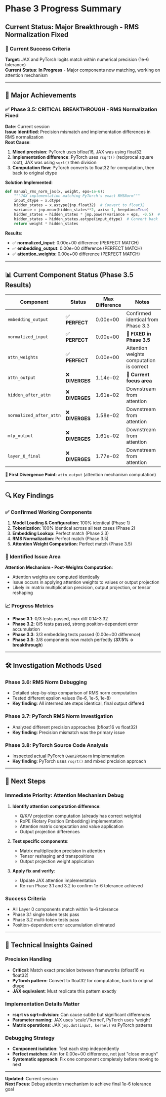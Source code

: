 # Phase 3 Progress Summary
## Current Status: Major Breakthrough - RMS Normalization Fixed

### 🎯 **Current Success Criteria**
**Target**: JAX and PyTorch logits match within numerical precision (1e-6 tolerance)  
**Current Status**: **In Progress** - Major components now matching, working on attention mechanism

---

## 🚀 **Major Achievements**

### ✅ **Phase 3.5: CRITICAL BREAKTHROUGH - RMS Normalization Fixed**
**Date**: Current session  
**Issue Identified**: Precision mismatch and implementation differences in RMS normalization  
**Root Cause**: 
1. **Mixed precision**: PyTorch uses bfloat16, JAX was using float32
2. **Implementation difference**: PyTorch uses `rsqrt()` (reciprocal square root), JAX was using `sqrt()` then division
3. **Computation flow**: PyTorch converts to float32 for computation, then back to original dtype

**Solution Implemented**:
```python
def manual_rms_norm_jax(x, weight, eps=1e-6):
    """JAX implementation matching PyTorch's exact RMSNorm"""
    input_dtype = x.dtype
    hidden_states = x.astype(jnp.float32)  # Convert to float32
    variance = jnp.mean(hidden_states**2, axis=-1, keepdims=True)
    hidden_states = hidden_states * jnp.power(variance + eps, -0.5)  # rsqrt
    hidden_states = hidden_states.astype(input_dtype)  # Convert back
    return weight * hidden_states
```

**Results**: 
- ✅ **normalized_input**: 0.00e+00 difference (PERFECT MATCH)
- ✅ **embedding_output**: 0.00e+00 difference (PERFECT MATCH)  
- ✅ **attention_weights**: 0.00e+00 difference (PERFECT MATCH)

---

## 📊 **Current Component Status** (Phase 3.5 Results)

| Component | Status | Max Difference | Notes |
|-----------|---------|----------------|-------|
| `embedding_output` | ✅ **PERFECT** | 0.00e+00 | Confirmed identical from Phase 3.3 |
| `normalized_input` | ✅ **PERFECT** | 0.00e+00 | **🎉 FIXED in Phase 3.5** |
| `attn_weights` | ✅ **PERFECT** | 0.00e+00 | Attention weights computation is correct |
| `attn_output` | ❌ **DIVERGES** | 1.14e-02 | **🎯 Current focus area** |
| `hidden_after_attn` | ❌ **DIVERGES** | 1.61e-02 | Downstream from attention |
| `normalized_after_attn` | ❌ **DIVERGES** | 1.58e-02 | Downstream from attention |
| `mlp_output` | ❌ **DIVERGES** | 1.61e-02 | Downstream from attention |
| `layer_0_final` | ❌ **DIVERGES** | 1.77e-02 | Downstream from attention |

**🎯 First Divergence Point**: `attn_output` (attention mechanism computation)

---

## 🔍 **Key Findings**

### ✅ **Confirmed Working Components**
1. **Model Loading & Configuration**: 100% identical (Phase 1)
2. **Tokenization**: 100% identical across all test cases (Phase 2)  
3. **Embedding Lookup**: Perfect match (Phase 3.3)
4. **RMS Normalization**: Perfect match (Phase 3.5)
5. **Attention Weight Computation**: Perfect match (Phase 3.5)

### 🎯 **Identified Issue Area**
**Attention Mechanism - Post-Weights Computation**:
- Attention weights are computed identically
- Issue occurs in applying attention weights to values or output projection
- Likely in: matrix multiplication precision, output projection, or tensor reshaping

### 📈 **Progress Metrics**
- **Phase 3.1**: 0/3 tests passed, max diff 0.14-3.32
- **Phase 3.2**: 0/5 tests passed, strong position-dependent error accumulation  
- **Phase 3.3**: 3/3 embedding tests passed (0.00e+00 difference)
- **Phase 3.5**: 3/8 components now match perfectly (**37.5% → breakthrough**)

---

## 🛠 **Investigation Methods Used**

### **Phase 3.6: RMS Norm Debugging**
- Detailed step-by-step comparison of RMS norm computation
- Tested different epsilon values (1e-6, 1e-5, 1e-8)
- **Key finding**: All intermediate steps identical, final output differed

### **Phase 3.7: PyTorch RMS Norm Investigation**  
- Analyzed different precision approaches (bfloat16 vs float32)
- **Key finding**: Precision mismatch was the primary issue

### **Phase 3.8: PyTorch Source Code Analysis**
- Inspected actual PyTorch `Qwen2RMSNorm` implementation
- **Key finding**: PyTorch uses `rsqrt()` and mixed precision approach

---

## 🎯 **Next Steps**

### **Immediate Priority: Attention Mechanism Debug**
1. **Identify attention computation difference**:
   - Q/K/V projection computation (already has correct weights)
   - RoPE (Rotary Position Embedding) implementation
   - Attention matrix computation and value application
   - Output projection differences

2. **Test specific components**:
   - Matrix multiplication precision in attention
   - Tensor reshaping and transpositions  
   - Output projection weight application

3. **Apply fix and verify**:
   - Update JAX attention implementation
   - Re-run Phase 3.1 and 3.2 to confirm 1e-6 tolerance achieved

### **Success Criteria**
- All Layer 0 components match within 1e-6 tolerance
- Phase 3.1 single token tests pass
- Phase 3.2 multi-token tests pass
- Position-dependent error accumulation eliminated

---

## 🔧 **Technical Insights Gained**

### **Precision Handling**
- **Critical**: Match exact precision between frameworks (bfloat16 vs float32)
- **PyTorch pattern**: Convert to float32 for computation, back to original dtype
- **JAX equivalent**: Must replicate this pattern exactly

### **Implementation Details Matter**
- **rsqrt vs sqrt+division**: Can cause subtle but significant differences
- **Parameter naming**: JAX uses 'scale'/'kernel', PyTorch uses 'weight'
- **Matrix operations**: JAX `jnp.dot(input, kernel)` vs PyTorch patterns

### **Debugging Strategy**
- **Component isolation**: Test each step independently
- **Perfect matches**: Aim for 0.00e+00 difference, not just "close enough"
- **Systematic approach**: Fix one component completely before moving to next

---

**Updated**: Current session  
**Next Focus**: Debug attention mechanism to achieve final 1e-6 tolerance goal 